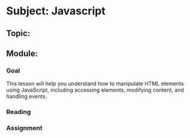 # Subject: Javascript
## Topic: 
## Module: 

### Goal
This lesson will help you understand how to manipulate HTML elements using JavaScript, including accessing elements, modifying content, and handling events.

### Reading 

### Assignment




